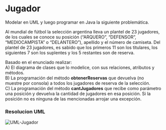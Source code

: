 
# Jugador

Modelar en UML y luego programar en Java la siguiente problemática.

Al mundial de fútbol la selección argentina lleva un plantel de 23 jugadores, de los cuales se conoce su posición (“ARQUERO”, “DEFENSOR”, “MEDIOCAMPISTA” o “DELANTERO”), apellido y el número de camiseta. Del plantel de 23 jugadores, es sabido que los primeros 11 son los titulares, los siguientes 7 son los suplentes y los 5 restantes son de reserva.

Basado en el enunciado realizar:  
A) El diagrama de clases que lo modelice, con sus relaciones, atributos y métodos.  
B) La programación del método **obtenerReservas** que devuelva (no muestre por consola) a todos los jugadores de reserva de la selección.  
C) La programación del método **cantJugadores** que recibe como parámetro una posición y devuelva la cantidad de jugadores en esa posición. Si la posición no es ninguna de las mencionadas arrojar una excepción.

### Resolucion UML
![UML-Jugador]( https://github.com/soymilidev/JAVA-I/blob/main/C18/C18-ClaseJugador/img/UML-Jugador.png )
